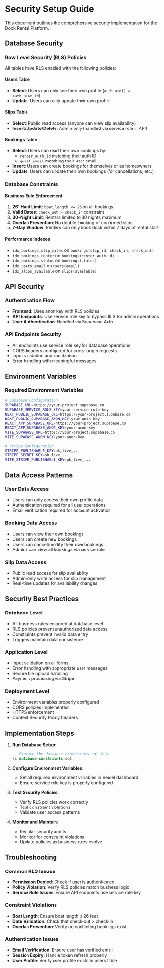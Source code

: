 # Security Setup Guide

This document outlines the comprehensive security implementation for the Dock Rental Platform.

## Database Security

### Row Level Security (RLS) Policies

All tables have RLS enabled with the following policies:

#### Users Table
- **Select**: Users can only see their own profile (`auth.uid() = auth_user_id`)
- **Update**: Users can only update their own profile

#### Slips Table  
- **Select**: Public read access (anyone can view slip availability)
- **Insert/Update/Delete**: Admin only (handled via service role in API)

#### Bookings Table
- **Select**: Users can read their own bookings by:
  - `renter_auth_id` matching their auth ID
  - `guest_email` matching their user email
- **Insert**: Users can create bookings for themselves or as homeowners
- **Update**: Users can update their own bookings (for cancellations, etc.)

### Database Constraints

#### Business Rule Enforcement
1. **26' Hard Limit**: `boat_length <= 26` on all bookings
2. **Valid Dates**: `check_out > check_in` constraint
3. **30-Night Limit**: Renters limited to 30 nights maximum
4. **Overlap Prevention**: No double-booking of confirmed slips
5. **7-Day Window**: Renters can only book dock within 7 days of rental start

#### Performance Indexes
- `idx_bookings_slip_dates` on `bookings(slip_id, check_in, check_out)`
- `idx_bookings_renter` on `bookings(renter_auth_id)`
- `idx_bookings_status` on `bookings(status)`
- `idx_users_email` on `users(email)`
- `idx_slips_available` on `slips(available)`

## API Security

### Authentication Flow
- **Frontend**: Uses anon key with RLS policies
- **API Endpoints**: Use service role key to bypass RLS for admin operations
- **User Authentication**: Handled via Supabase Auth

### API Endpoints Security
- All endpoints use service role key for database operations
- CORS headers configured for cross-origin requests
- Input validation and sanitization
- Error handling with meaningful messages

## Environment Variables

### Required Environment Variables
```bash
# Supabase Configuration
SUPABASE_URL=https://your-project.supabase.co
SUPABASE_SERVICE_ROLE_KEY=your-service-role-key
NEXT_PUBLIC_SUPABASE_URL=https://your-project.supabase.co
NEXT_PUBLIC_SUPABASE_ANON_KEY=your-anon-key
REACT_APP_SUPABASE_URL=https://your-project.supabase.co
REACT_APP_SUPABASE_ANON_KEY=your-anon-key
VITE_SUPABASE_URL=https://your-project.supabase.co
VITE_SUPABASE_ANON_KEY=your-anon-key

# Stripe Configuration
STRIPE_PUBLISHABLE_KEY=pk_live_...
STRIPE_SECRET_KEY=sk_live_...
VITE_STRIPE_PUBLISHABLE_KEY=pk_live_...
```

## Data Access Patterns

### User Data Access
- Users can only access their own profile data
- Authentication required for all user operations
- Email verification required for account activation

### Booking Data Access
- Users can view their own bookings
- Users can create new bookings
- Users can cancel/modify their own bookings
- Admins can view all bookings via service role

### Slip Data Access
- Public read access for slip availability
- Admin-only write access for slip management
- Real-time updates for availability changes

## Security Best Practices

### Database Level
- All business rules enforced at database level
- RLS policies prevent unauthorized data access
- Constraints prevent invalid data entry
- Triggers maintain data consistency

### Application Level
- Input validation on all forms
- Error handling with appropriate user messages
- Secure file upload handling
- Payment processing via Stripe

### Deployment Level
- Environment variables properly configured
- CORS policies implemented
- HTTPS enforcement
- Content Security Policy headers

## Implementation Steps

1. **Run Database Setup**:
   ```sql
   -- Execute the database-constraints.sql file
   \i database-constraints.sql
   ```

2. **Configure Environment Variables**:
   - Set all required environment variables in Vercel dashboard
   - Ensure service role key is properly configured

3. **Test Security Policies**:
   - Verify RLS policies work correctly
   - Test constraint violations
   - Validate user access patterns

4. **Monitor and Maintain**:
   - Regular security audits
   - Monitor for constraint violations
   - Update policies as business rules evolve

## Troubleshooting

### Common RLS Issues
- **Permission Denied**: Check if user is authenticated
- **Policy Violation**: Verify RLS policies match business logic
- **Service Role Issues**: Ensure API endpoints use service role key

### Constraint Violations
- **Boat Length**: Ensure boat length ≤ 26 feet
- **Date Validation**: Check that check-out > check-in
- **Overlap Prevention**: Verify no conflicting bookings exist

### Authentication Issues
- **Email Verification**: Ensure user has verified email
- **Session Expiry**: Handle token refresh properly
- **User Profile**: Verify user profile exists in users table
